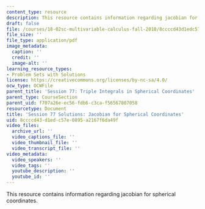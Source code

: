 ```yaml
---
content_type: resource
description: This resource contains information regarding jacobian for spherical coordinates.
draft: false
file: /courses/18-02sc-multivariable-calculus-fall-2010/8ccccd43d1edc57e0895a2167f6da49f_MIT18_02SC_pb_77_comb.pdf
file_size: ''
file_type: application/pdf
image_metadata:
  caption: ''
  credit: ''
  image-alt: ''
learning_resource_types:
- Problem Sets with Solutions
license: https://creativecommons.org/licenses/by-nc-sa/4.0/
ocw_type: OCWFile
parent_title: 'Session 77: Triple Integrals in Spherical Coordinates'
parent_type: CourseSection
parent_uid: f707a26e-ec56-fdb6-c3ca-f56567807058
resourcetype: Document
title: 'Session 77 Solutions: Jacobian for Spherical Coordinates'
uid: 8ccccd43-d1ed-c57e-0895-a2167f6da49f
video_files:
  archive_url: ''
  video_captions_file: ''
  video_thumbnail_file: ''
  video_transcript_file: ''
video_metadata:
  video_speakers: ''
  video_tags: ''
  youtube_description: ''
  youtube_id: ''
---
```

This resource contains information regarding jacobian for spherical coordinates.